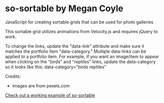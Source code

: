 # so-sortable by Megan Coyle
JavaScript for creating sortable grids that can be used for photo galleries

<p>This sortable grid utilizes animations from Velocity.js and requires jQuery to work.</p>

<p>To change the links, update the "data-link" attribute and make sure it matches the portfolio item "data-category." Multiple data-links can be applied to a portfolio item. For example, if you want an image/item to appear when clicking on the "birds" and "reptiles" links, update the data-category so it looks like this: data-category="birds reptiles"</p>

<p>Credits:</p>
<ul>
	<li>Images are from pexels.com</li>
</ul>

<p><a href="http://megcoyle.github.io/so-sortable/">Check out a working example of so-sortable</a></p>
